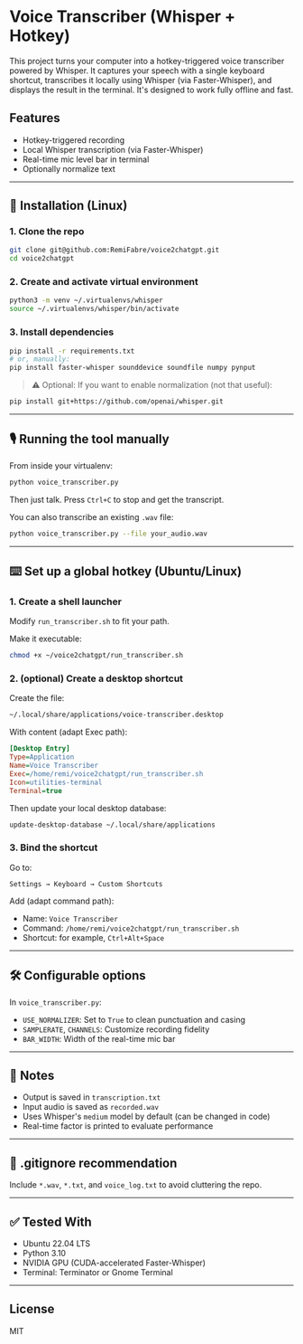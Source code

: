 # Voice Transcriber (Whisper + Hotkey)

This project turns your computer into a hotkey-triggered voice transcriber powered by Whisper. It captures your speech with a single keyboard shortcut, transcribes it locally using Whisper (via Faster-Whisper), and displays the result in the terminal. It's designed to work fully offline and fast.

## Features

* Hotkey-triggered recording
* Local Whisper transcription (via Faster-Whisper)
* Real-time mic level bar in terminal
* Optionally normalize text

---

## 🔧 Installation (Linux)

### 1. Clone the repo

```bash
git clone git@github.com:RemiFabre/voice2chatgpt.git
cd voice2chatgpt
```

### 2. Create and activate virtual environment

```bash
python3 -m venv ~/.virtualenvs/whisper
source ~/.virtualenvs/whisper/bin/activate
```

### 3. Install dependencies

```bash
pip install -r requirements.txt
# or, manually:
pip install faster-whisper sounddevice soundfile numpy pynput
```

> ⚠️ Optional: If you want to enable normalization (not that useful):

```bash
pip install git+https://github.com/openai/whisper.git
```

---

## 🎙️ Running the tool manually

From inside your virtualenv:

```bash
python voice_transcriber.py
```

Then just talk. Press `Ctrl+C` to stop and get the transcript.

You can also transcribe an existing `.wav` file:

```bash
python voice_transcriber.py --file your_audio.wav
```

---

## ⌨️ Set up a global hotkey (Ubuntu/Linux)

### 1. Create a shell launcher

Modify `run_transcriber.sh` to fit your path.

Make it executable:

```bash
chmod +x ~/voice2chatgpt/run_transcriber.sh
```

### 2. (optional) Create a desktop shortcut

Create the file:

```bash
~/.local/share/applications/voice-transcriber.desktop
```

With content (adapt Exec path):

```ini
[Desktop Entry]
Type=Application
Name=Voice Transcriber
Exec=/home/remi/voice2chatgpt/run_transcriber.sh
Icon=utilities-terminal
Terminal=true
```

Then update your local desktop database:

```bash
update-desktop-database ~/.local/share/applications
```

### 3. Bind the shortcut

Go to:

```
Settings → Keyboard → Custom Shortcuts
```

Add (adapt command path):

* Name: `Voice Transcriber`
* Command: `/home/remi/voice2chatgpt/run_transcriber.sh`
* Shortcut: for example, `Ctrl+Alt+Space`

---

## 🛠️ Configurable options

In `voice_transcriber.py`:

* `USE_NORMALIZER`: Set to `True` to clean punctuation and casing
* `SAMPLERATE`, `CHANNELS`: Customize recording fidelity
* `BAR_WIDTH`: Width of the real-time mic bar

---

## 🧪 Notes

* Output is saved in `transcription.txt`
* Input audio is saved as `recorded.wav`
* Uses Whisper's `medium` model by default (can be changed in code)
* Real-time factor is printed to evaluate performance

---

## 🧼 .gitignore recommendation

Include `*.wav`, `*.txt`, and `voice_log.txt` to avoid cluttering the repo.

---

## ✅ Tested With

* Ubuntu 22.04 LTS
* Python 3.10
* NVIDIA GPU (CUDA-accelerated Faster-Whisper)
* Terminal: Terminator or Gnome Terminal

---

## License

MIT
